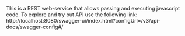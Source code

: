 This is a REST web-service that allows passing and executing javascript code. 
To explore and try out API use the following link:
http://localhost:8080/swagger-ui/index.html?configUrl=/v3/api-docs/swagger-config#/ 